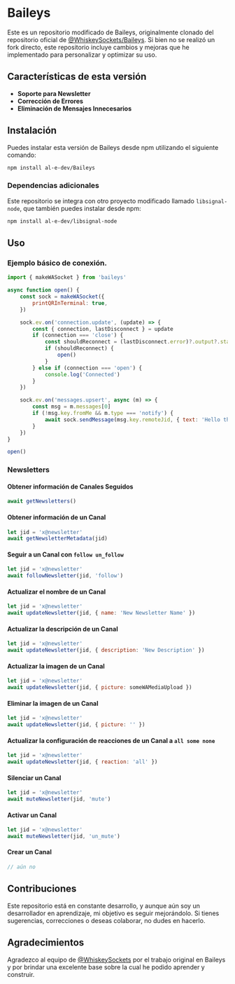 # Baileys

Este es un repositorio modificado de Baileys, originalmente clonado del repositorio oficial de [@WhiskeySockets/Baileys](https://github.com/WhiskeySockets/Baileys). Si bien no se realizó un fork directo, este repositorio incluye cambios y mejoras que he implementado para personalizar y optimizar su uso.

## Características de esta versión

- **Soporte para Newsletter**
- **Corrección de Errores**
- **Eliminación de Mensajes Innecesarios**

## Instalación

Puedes instalar esta versión de Baileys desde npm utilizando el siguiente comando:

```bash
npm install al-e-dev/Baileys
```

### Dependencias adicionales

Este repositorio se integra con otro proyecto modificado llamado `libsignal-node`, que también puedes instalar desde npm:

```bash
npm install al-e-dev/libsignal-node
```

## Uso

### Ejemplo básico de conexión.

```javascript
import { makeWASocket } from 'baileys'

async function open() {
    const sock = makeWASocket({
        printQRInTerminal: true,
    })

    sock.ev.on('connection.update', (update) => {
        const { connection, lastDisconnect } = update
        if (connection === 'close') {
            const shouldReconnect = (lastDisconnect.error)?.output?.statusCode !== DisconnectReason.loggedOut
            if (shouldReconnect) {
                open()
            }
        } else if (connection === 'open') {
            console.log('Connected')
        }
    })

    sock.ev.on('messages.upsert', async (m) => {
        const msg = m.messages[0]
        if (!msg.key.fromMe && m.type === 'notify') {
            await sock.sendMessage(msg.key.remoteJid, { text: 'Hello there!' })
        }
    })
}

open()
```

### Newsletters

#### Obtener información de Canales Seguidos

```javascript
await getNewsletters()
```

#### Obtener información de un Canal
```javascript
let jid = 'x@newsletter'
await getNewsletterMetadata(jid)
```

#### Seguir a un Canal con ```follow un_follow```

```javascript
let jid = 'x@newsletter'
await followNewsletter(jid, 'follow')
```

#### Actualizar el nombre de un Canal

```javascript
let jid = 'x@newsletter'
await updateNewsletter(jid, { name: 'New Newsletter Name' })
```

#### Actualizar la descripción de un Canal
```javascript
let jid = 'x@newsletter'
await updateNewsletter(jid, { description: 'New Description' })
```

#### Actualizar la imagen de un Canal

```javascript
let jid = 'x@newsletter'
await updateNewsletter(jid, { picture: someWAMediaUpload })
```

#### Eliminar la imagen de un Canal

```javascript
let jid = 'x@newsletter'
await updateNewsletter(jid, { picture: '' })
```

#### Actualizar la configuración de reacciones de un Canal a ```all some none```

```javascript
let jid = 'x@newsletter'
await updateNewsletter(jid, { reaction: 'all' })
```

#### Silenciar un Canal

```javascript
let jid = 'x@newsletter'
await muteNewsletter(jid, 'mute')
```

#### Activar un Canal

```javascript
let jid = 'x@newsletter'
await muteNewsletter(jid, 'un_mute')
```

#### Crear un Canal

```javascript
// aún no
```

## Contribuciones

Este repositorio está en constante desarrollo, y aunque aún soy un desarrollador en aprendizaje, mi objetivo es seguir mejorándolo. Si tienes sugerencias, correcciones o deseas colaborar, no dudes en hacerlo.

## Agradecimientos

Agradezco al equipo de [@WhiskeySockets](https://github.com/WhiskeySockets) por el trabajo original en Baileys y por brindar una excelente base sobre la cual he podido aprender y construir.